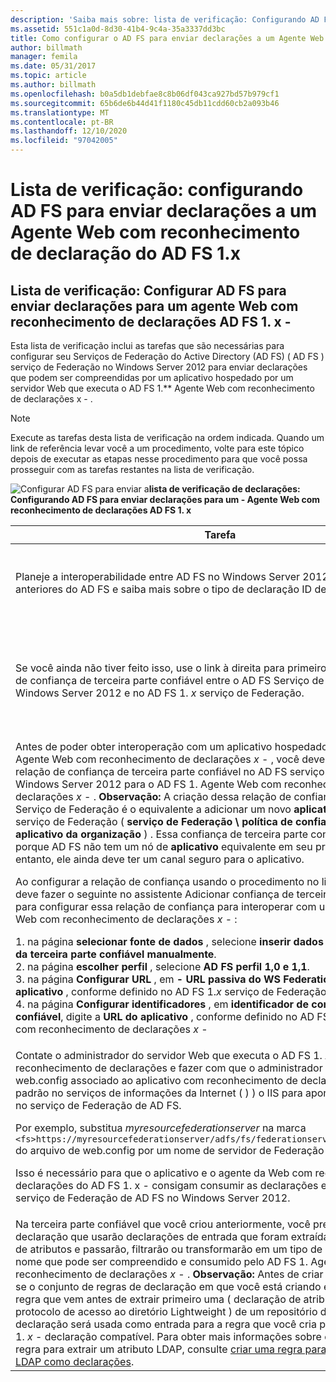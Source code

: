 ```yaml
---
description: 'Saiba mais sobre: lista de verificação: Configurando AD FS para enviar declarações para um agente Web com reconhecimento de declaração do AD FS 1. x'
ms.assetid: 551c1a0d-8d30-41b4-9c4a-35a3337dd3bc
title: Como configurar o AD FS para enviar declarações a um Agente Web com reconhecimento de declarações do AD FS 1.x
author: billmath
manager: femila
ms.date: 05/31/2017
ms.topic: article
ms.author: billmath
ms.openlocfilehash: b0a5db1debfae8c8b06df043ca927bd57b979cf1
ms.sourcegitcommit: 65b6de6b44d41f1180c45db11cdd60cb2a093b46
ms.translationtype: MT
ms.contentlocale: pt-BR
ms.lasthandoff: 12/10/2020
ms.locfileid: "97042005"
---
```

# <a name="checklist-configuring-ad-fs-to-send-claims-to-an-ad-fs-1x-claims-aware-web-agent"></a>Lista de verificação: configurando AD FS para enviar declarações a um Agente Web com reconhecimento de declaração do AD FS 1.x


## <a name="checklist-configuring-ad-fs-to-send-claims-to-an-ad-fs-1x-claims-aware-web-agent"></a>Lista de verificação: Configurar AD FS para enviar declarações para um agente Web com reconhecimento de declarações AD FS 1. x \-
Esta lista de verificação inclui as tarefas que são necessárias para configurar seu Serviços de Federação do Active Directory (AD FS) \( AD FS \) serviço de Federação no Windows Server 2012 para enviar declarações que podem ser compreendidas por um aplicativo hospedado por um servidor Web que executa o AD FS 1.** Agente Web com reconhecimento de declarações x \- .

> [!NOTE]
> Execute as tarefas desta lista de verificação na ordem indicada. Quando um link de referência levar você a um procedimento, volte para este tópico depois de executar as etapas nesse procedimento para que você possa prosseguir com as tarefas restantes na lista de verificação.

![Configurar AD FS para enviar a](media/2b05dce3-938f-4168-9b8f-1f4398cbdb9b.gif)**lista de verificação de declarações: Configurando AD FS para enviar declarações para um \- Agente Web com reconhecimento de declarações AD FS 1. x**

|Tarefa|Referência|
|--------|-------------|
|Planeje a interoperabilidade entre AD FS no Windows Server 2012 e versões anteriores do AD FS e saiba mais sobre o tipo de declaração ID de nome.|![Configurar AD FS para enviar o](media/faa393df-4856-4431-9eda-4f4e5be72a90.gif)[planejamento de declarações para interoperabilidade com AD FS 1. x](/previous-versions/windows/it-pro/windows-server-2012-R2-and-2012/ff678040(v=ws.11))|
|Se você ainda não tiver feito isso, use o link à direita para primeiro criar uma relação de confiança de terceira parte confiável entre o AD FS Serviço de Federação no Windows Server 2012 e no AD FS 1. *x* serviço de Federação.|[Lista de verificação: Como configurar o AD FS para enviar declarações a um Serviço de Federação do AD FS 1.x](Checklist--Configuring-AD-FS-to-Send-Claims-to-an-AD-FS-1.x-Federation-Service.md)|
|Antes de poder obter interoperação com um aplicativo hospedado pelo AD FS 1. Agente Web com reconhecimento de declarações *x* \- , você deve primeiro criar uma relação de confiança de terceira parte confiável no AD FS serviço de Federação no Windows Server 2012 para o AD FS 1. Agente Web com reconhecimento de declarações *x* \- . **Observação:** A criação dessa relação de confiança no AD FS Serviço de Federação é o equivalente a adicionar um novo **aplicativo** ao AD FS 1. x serviço de Federação \( **serviço de Federação \\ política de confiança \\ meu \\ aplicativo da organização** \) . Essa confiança de terceira parte confiável é necessária porque AD FS não tem um nó de **aplicativo** equivalente em seu próprio snap- \- in. No entanto, ele ainda deve ter um canal seguro para o aplicativo.<p>Ao configurar a relação de confiança usando o procedimento no link à direita, você deve fazer o seguinte no assistente Adicionar confiança de terceira parte confiável para configurar essa relação de confiança para interoperar com um AD FS 1. Agente Web com reconhecimento de declarações *x* \- :<p>1. na página **selecionar fonte de dados** , selecione **inserir dados sobre a confiança da terceira parte confiável manualmente**.<br />2. na página **escolher perfil** , selecione **AD FS perfil 1,0 e 1,1**.<br />3. na página **Configurar URL** , em **\- URL passiva do WS Federation**, digite a **URL do aplicativo** , conforme definido no AD FS 1.*x* serviço de Federação do parceiro.<br />4. na página **Configurar identificadores** , em **identificador de confiança da parte confiável**, digite a **URL do aplicativo** , conforme definido no AD FS 1. Agente Web com reconhecimento de declarações *x* \-|![Configurar AD FS para enviar declarações](media/faa393df-4856-4431-9eda-4f4e5be72a90.gif)[criar uma confiança de terceira parte confiável manualmente](../../ad-fs/operations/Create-a-Relying-Party-Trust.md)|
|Contate o administrador do servidor Web que executa o AD FS 1. *x* \- Agente Web com reconhecimento de declarações e fazer com que o administrador edite o arquivo de web.config associado ao aplicativo com reconhecimento de declarações no \- \( site padrão no serviços de informações da Internet \( \) \) o IIS para apontar o agente da Web no serviço de Federação de AD FS.<p>Por exemplo, substitua *myresourcefederationserver* na marca `<fs>https://myresourcefederationserver/adfs/fs/federationserverservice.asmx</fs>` do arquivo de web.config por um nome de servidor de Federação AD FS válido.<p>Isso é necessário para que o aplicativo e o agente da Web com reconhecimento de declarações do AD FS 1. x \- consigam consumir as declarações enviadas a ele do serviço de Federação de AD FS no Windows Server 2012.|N\/D|
|Na terceira parte confiável que você criou anteriormente, você precisa criar regras de declaração que usarão declarações de entrada que foram extraídas de um repositório de atributos e passarão, filtrarão ou transformarão em um tipo de declaração de ID de nome que pode ser compreendido e consumido pelo AD FS 1. Agente Web com reconhecimento de declarações *x* \- . **Observação:** Antes de criar essa regra, verifique se o conjunto de regras de declaração em que você está criando essa regra tem uma regra que vem antes de extrair primeiro uma \( declaração de atributo LDAP do protocolo de acesso ao diretório Lightweight \) de um repositório de atributos. Essa declaração será usada como entrada para a regra que você cria para enviar um AD FS 1. *x* \- declaração compatível. Para obter mais informações sobre como criar uma regra para extrair um atributo LDAP, consulte [criar uma regra para enviar atributos LDAP como declarações](../../ad-fs/operations/Create-a-Rule-to-Send-LDAP-Attributes-as-Claims.md).|![Configurar AD FS para enviar declarações](media/faa393df-4856-4431-9eda-4f4e5be72a90.gif)[criar uma regra para enviar uma declaração compatível com o AD FS 1. x](../../ad-fs/operations/Create-a-Rule-to-Send-an-AD-FS-1x-Compatible-Claim.md)|

